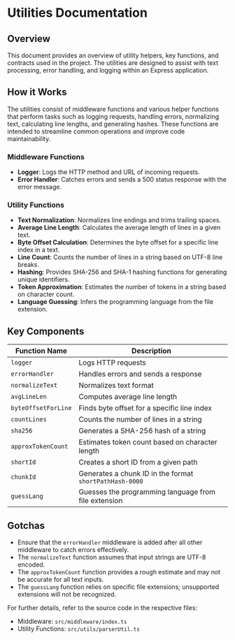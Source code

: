 # Utilities Documentation

## Overview
This document provides an overview of utility helpers, key functions, and contracts used in the project. The utilities are designed to assist with text processing, error handling, and logging within an Express application.

## How it Works
The utilities consist of middleware functions and various helper functions that perform tasks such as logging requests, handling errors, normalizing text, calculating line lengths, and generating hashes. These functions are intended to streamline common operations and improve code maintainability.

### Middleware Functions
- **Logger**: Logs the HTTP method and URL of incoming requests.
- **Error Handler**: Catches errors and sends a 500 status response with the error message.

### Utility Functions
- **Text Normalization**: Normalizes line endings and trims trailing spaces.
- **Average Line Length**: Calculates the average length of lines in a given text.
- **Byte Offset Calculation**: Determines the byte offset for a specific line index in a text.
- **Line Count**: Counts the number of lines in a string based on UTF-8 line breaks.
- **Hashing**: Provides SHA-256 and SHA-1 hashing functions for generating unique identifiers.
- **Token Approximation**: Estimates the number of tokens in a string based on character count.
- **Language Guessing**: Infers the programming language from the file extension.

## Key Components

| Function Name            | Description                                           |
|--------------------------|-------------------------------------------------------|
| `logger`                 | Logs HTTP requests                                    |
| `errorHandler`           | Handles errors and sends a response                   |
| `normalizeText`          | Normalizes text format                                |
| `avgLineLen`             | Computes average line length                           |
| `byteOffsetForLine`      | Finds byte offset for a specific line index           |
| `countLines`             | Counts the number of lines in a string                |
| `sha256`                 | Generates a SHA-256 hash of a string                  |
| `approxTokenCount`       | Estimates token count based on character length        |
| `shortId`                | Creates a short ID from a given path                  |
| `chunkId`                | Generates a chunk ID in the format `shortPathHash-0000` |
| `guessLang`              | Guesses the programming language from file extension   |

## Gotchas
- Ensure that the `errorHandler` middleware is added after all other middleware to catch errors effectively.
- The `normalizeText` function assumes that input strings are UTF-8 encoded.
- The `approxTokenCount` function provides a rough estimate and may not be accurate for all text inputs.
- The `guessLang` function relies on specific file extensions; unsupported extensions will not be recognized.

For further details, refer to the source code in the respective files:
- Middleware: `src/middleware/index.ts`
- Utility Functions: `src/utils/parserUtil.ts`
